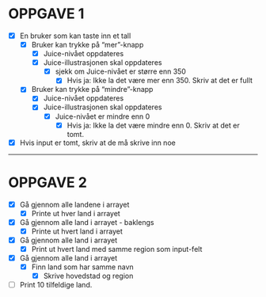 # OPPGAVE 1

- [x] En bruker som kan taste inn et tall
  - [x] Bruker kan trykke på “mer”-knapp
    - [x] Juice-nivået oppdateres
    - [x] Juice-illustrasjonen skal oppdateres
      - [x] sjekk om Juice-nivået er større enn 350
        - [x] Hvis ja: Ikke la det være mer enn 350. Skriv at det er fullt
  - [x] Bruker kan trykke på “mindre”-knapp
    - [x] Juice-nivået oppdateres
    - [x] Juice-illustrasjonen skal oppdateres
      - [x] Juice-nivået er mindre enn 0
        - [x] Hvis ja: Ikke la det være mindre enn 0. Skriv at det er tomt.
- [x] Hvis input er tomt, skriv at de må skrive inn noe

---

# OPPGAVE 2

- [x] Gå gjennom alle landene i arrayet
  - [x] Printe ut hver land i arrayet
- [x] Gå gjennom alle land i arrayet - baklengs
  - [x] Printe ut hvert land i arrayet
- [x] Gå gjennom alle land i arrayet
  - [x] Print ut hvert land med samme region som input-felt
- [x] Gå gjennom alle land i arrayet
  - [x] Finn land som har samme navn
    - [x] Skrive hovedstad og region
- [ ] Print 10 tilfeldige land.
